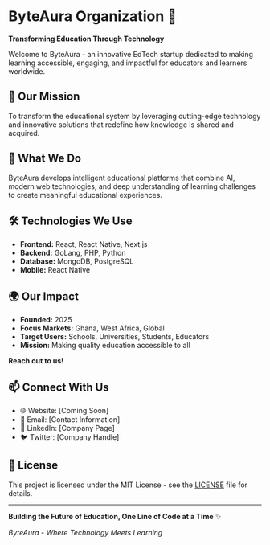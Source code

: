 # ByteAura Organization 🚀

**Transforming Education Through Technology**

Welcome to ByteAura - an innovative EdTech startup dedicated to making learning accessible, engaging, and impactful for educators and learners worldwide.

## 🎯 Our Mission

To transform the educational system by leveraging cutting-edge technology and innovative solutions that redefine how knowledge is shared and acquired.

## 🌟 What We Do

ByteAura develops intelligent educational platforms that combine AI, modern web technologies, and deep understanding of learning challenges to create meaningful educational experiences.


## 🛠️ Technologies We Use

- **Frontend:** React, React Native, Next.js
- **Backend:** GoLang, PHP, Python
- **Database:** MongoDB, PostgreSQL
- **Mobile:** React Native

## 🌍 Our Impact

- **Founded:** 2025
- **Focus Markets:** Ghana, West Africa, Global
- **Target Users:** Schools, Universities, Students, Educators
- **Mission:** Making quality education accessible to all

<!-- ## 🤝 Get Involved -->
<!-- We're always looking for passionate developers, educators, and innovators to join our mission. Whether you're interested in: -->

<!-- - 💻 Contributing to our open-source projects -->
<!-- - 🎓 Partnering with educational institutions -->
<!-- - 🚀 Building the future of education technology -->

**Reach out to us!**

## 📫 Connect With Us

- 🌐 Website: [Coming Soon]
- 📧 Email: [Contact Information]
- 💼 LinkedIn: [Company Page]
- 🐦 Twitter: [Company Handle]

## 📄 License

This project is licensed under the MIT License - see the [LICENSE](LICENSE) file for details.

---

**Building the Future of Education, One Line of Code at a Time** ✨

*ByteAura - Where Technology Meets Learning*

